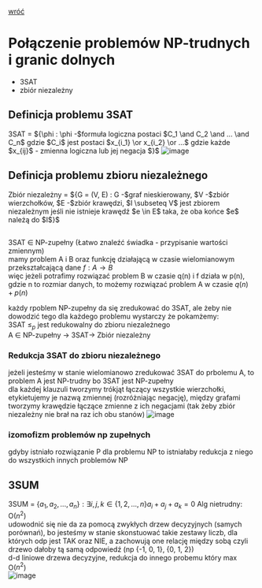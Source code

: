 [wróć](..)

# Połączenie problemów NP-trudnych i granic dolnych
* 3SAT
* zbiór niezależny

## Definicja problemu 3SAT
3SAT = ${\phi : \phi -$formuła logiczna postaci $C_1 \and C_2 \and ... \and C_n$ gdzie $C_i$ jest postaci $x_{i_1} \or x_{i_2} \or ...$ gdzie każde $x_{ij}$ - zmienna logiczna lub jej negacja $}$
![image](image-2.png)

## Definicja problemu zbioru niezależnego
Zbiór niezależny = ${G = (V, E) : G -$graf nieskierowany, $V -$zbiór wierzchołków, $E -$zbiór krawędzi, $I \subseteq V$ jest zbiorem niezależnym jeśli nie istnieje krawędź $e \in E$ taka, że oba końce $e$ należą do $I$}$

##
3SAT $\in$ NP-zupełny (Łatwo znaleźć świadka - przypisanie wartości zmiennym)  
mamy problem A i B oraz funkcję działającą w czasie wielomianowym przekształcającą dane $f: A \to B$  
więc jeżeli potrafimy rozwiązać problem B w czasie q(n) i f działa w p(n), gdzie n to rozmiar danych, to możemy rozwiązać problem A w czasie $q(n) + p(n)$  

każdy rpoblem NP-zupełny da się zredukować do 3SAT, ale żeby nie dowodzić tego dla każdego problemu wystarczy że pokamżemy:  
3SAT $\le_p$ jest redukowalny do zbioru niezależnego  
A $\in$ NP-zupełny -> 3SAT-> Zbiór niezależny

### Redukcja 3SAT do zbioru niezależnego
jeżeli jesteśmy w stanie wielomianowo zredukować 3SAT do prbolemu A, to problem A jest NP-trudny bo 3SAT jest NP-zupełny  
dla każdej klauzuli tworzymy trókjąt łączący wszystkie wierzchołki, etykietujemy je nazwą zmiennej (rozróżniając negację), między grafami tworzymy krawędzie łączące zmienne z ich negacjami (tak żeby zbiór niezależny nie brał na raz ich obu stanów)
![image](image.png)

### izomofizm problemów np zupełnych
gdyby istniało rozwiązanie P dla problemu NP to istniałaby redukcja z niego do wszystkich innych problemów NP  

## 3SUM
3SUM = ${\{a_1, a_2, ..., a_n\} : \exists i, j, k \in \{1, 2, ..., n\} a_i + a_j + a_k = 0}$
Alg nietrudny: O($n^2$)  
udowodnić się nie da za pomocą zwykłych drzew decyzyjnych (samych porównań), bo jesteśmy w stanie skonstuować takie zestawy liczb, dla których odp jest TAK oraz NIE, a zachowują one relację między sobą czyli drzewo dałoby tą samą odpowiedź (np {-1, 0, 1}, {0, 1, 2})  
d-d liniowe drzewa decyzyjne, redukcja do innego probemu który max O($n^2$)  
![image](image-1.png)